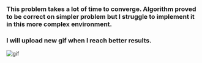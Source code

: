 ### This problem takes a lot of time to converge. Algorithm proved to be correct on simpler problem but I struggle to implement it in this more complex environment.

### I will upload new gif when I reach better results.
![gif](deep-q-learning-atari-breakout/after_training(84).gif)
